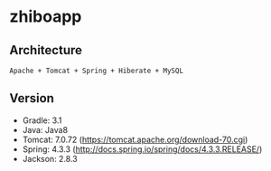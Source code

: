 # zhiboapp

## Architecture
	Apache + Tomcat + Spring + Hiberate + MySQL
	
## Version

* Gradle: 3.1
* Java: Java8
* Tomcat: 7.0.72 (https://tomcat.apache.org/download-70.cgi)
* Spring: 4.3.3  (http://docs.spring.io/spring/docs/4.3.3.RELEASE/)
* Jackson: 2.8.3